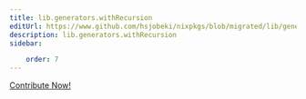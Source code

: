 ```yaml
---
title: lib.generators.withRecursion
editUrl: https://www.github.com/hsjobeki/nixpkgs/blob/migrated/lib/generators.nix#L272C5
description: lib.generators.withRecursion
sidebar:

    order: 7
---
```


<a href="https://www.github.com/hsjobeki/nixpkgs/blob/migrated/lib/generators.nix#L272C5">Contribute Now!</a>



